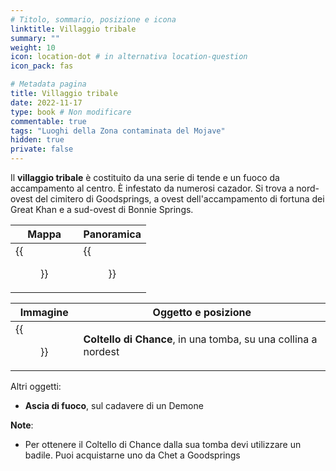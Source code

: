 ```yaml
---
# Titolo, sommario, posizione e icona
linktitle: Villaggio tribale
summary: ""
weight: 10
icon: location-dot # in alternativa location-question
icon_pack: fas

# Metadata pagina
title: Villaggio tribale
date: 2022-11-17
type: book # Non modificare
commentable: true
tags: "Luoghi della Zona contaminata del Mojave"
hidden: true
private: false
---
```


<div class="fnv">

Il **villaggio tribale** è costituito da una serie di tende e un fuoco da accampamento al centro. È infestato da numerosi cazador. Si trova a nord-ovest del cimitero di Goodsprings, a ovest dell'accampamento di fortuna dei Great Khan e a sud-ovest di Bonnie Springs.

| Mappa                        | Panoramica               |
| ---------------------------- | ------------------------ |
| {{<figure src="fnv/Tribal_Village_loc.webp">}} | {{<figure src="fnv/Tribal_Village.webp">}} |

| Immagine | Oggetto e posizione |
| -------- | ------------------- |
|  {{<figure src="fnv/CloseupChance.webp">}}        |  **Coltello di Chance**, in una tomba, su una collina a nordest                   |

Altri oggetti:
- **Ascia di fuoco**, sul cadavere di un Demone

**Note**:
- Per ottenere il Coltello di Chance dalla sua tomba devi utilizzare un badile. Puoi acquistarne uno da Chet a Goodsprings

</div>

